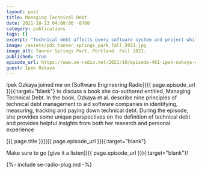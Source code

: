 ```yaml
---
layout: post
title: Managing Technical Debt
date: 2021-10-13 04:00:00 -0700
category: publications
tags: []
excerpt: "Technical debt affects every software system and project while managing it effectively remains an elusive goal for many software companies and teams."
image: /assets/pdx_tanner_springs_park_fall_2021.jpg
image_alt: Tanner Springs Part, Portland. Fall 2021.
published: true
episode_url: https://www.se-radio.net/2021/10/episode-481-ipek-ozkaya-on-managing-technical-debt/
guest: Ipek Ozkaya
---
```


Ipek Ozkaya joined me on [Software Engineering Radio]({{ page.episode_url }}){:target="blank"} to discuss a book she co-authored entitled, Managing Technical Debt. In the book, Ozkaya et al. describe nine principles of technical debt management to aid software companies in identifying, measuring, tracking and paying down technical debt. During the episode, she provides some unique perspectives on the definition of technical debt and provides helpful insights from both her research and personal experience

[{{ page.title }}]({{ page.episode_url }}){:target="blank"}

Make sure to go [give it a listen]({{ page.episode_url }}){:target="blank"}!

{%- include se-radio-plug.md -%}